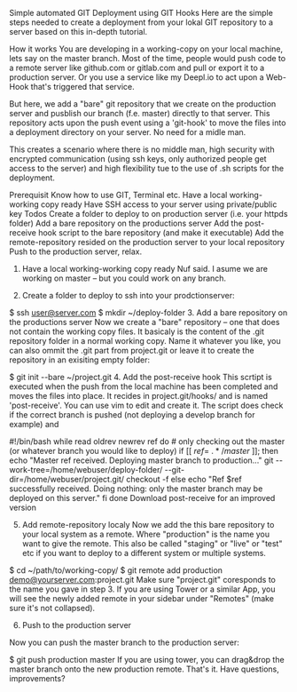 Simple automated GIT Deployment using GIT Hooks
Here are the simple steps needed to create a deployment from your lokal GIT repository to a server based on this in-depth tutorial.

How it works
You are developing in a working-copy on your local machine, lets say on the master branch. Most of the time, people would push code to a remote server like github.com or gitlab.com and pull or export it to a production server. Or you use a service like my Deepl.io to act upon a Web-Hook that's triggered that service.

But here, we add a "bare" git repository that we create on the production server and pusblish our branch (f.e. master) directly to that server. This repository acts upon the push event using a 'git-hook' to move the files into a deployment directory on your server. No need for a midle man.

This creates a scenario where there is no middle man, high security with encrypted communication (using ssh keys, only authorized people get access to the server) and high flexibility tue to the use of .sh scripts for the deployment.

Prerequisit
Know how to use GIT, Terminal etc.
Have a local working-working copy ready
Have SSH access to your server using private/public key
Todos
Create a folder to deploy to on production server (i.e. your httpds folder)
Add a bare repository on the productions server
Add the post-receive hook script to the bare repository (and make it executable)
Add the remote-repository resided on the production server to your local repository
Push to the production server, relax.
1. Have a local working-working copy ready
Nuf said. I asume we are working on master – but you could work on any branch.

2. Create a folder to deploy to
ssh into your prodctionserver:

$ ssh user@server.com
$ mkdir ~/deploy-folder
3. Add a bare repository on the productions server
Now we create a "bare" repository – one that does not contain the working copy files. It basicaly is the content of the .git repository folder in a normal working copy. Name it whatever you like, you can also ommit the .git part from project.git or leave it to create the repository in an exisiting empty folder:

$ git init --bare ~/project.git
4. Add the post-receive hook
This scrtipt is executed when the push from the local machine has been completed and moves the files into place. It recides in project.git/hooks/ and is named 'post-receive'. You can use vim to edit and create it. The script does check if the correct branch is pushed (not deploying a develop branch for example) and

#!/bin/bash
while read oldrev newrev ref
do
    # only checking out the master (or whatever branch you would like to deploy)
    if [[ $ref =~ .*/master$ ]];
    then
        echo "Master ref received.  Deploying master branch to production..."
        git --work-tree=/home/webuser/deploy-folder/ --git-dir=/home/webuser/project.git/ checkout -f
    else
        echo "Ref $ref successfully received.  Doing nothing: only the master branch may be deployed on this server."
    fi
done
Download post-receive for an improved version

5. Add remote-repository localy
Now we add the this bare repository to your local system as a remote. Where "production" is the name you want to give the remote. This also be called "staging" or "live" or "test" etc if you want to deploy to a different system or multiple systems.

$ cd ~/path/to/working-copy/
$ git remote add production demo@yourserver.com:project.git
Make sure "project.git" coresponds to the name you gave in step 3. If you are using Tower or a similar App, you will see the newly added remote in your sidebar under "Remotes" (make sure it's not collapsed).

6. Push to the production server

Now you can push the master branch to the production server:

$ git push production master
If you are using tower, you can drag&drop the master branch onto the new production remote. That's it. Have questions, improvements?